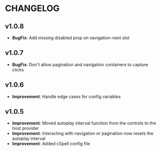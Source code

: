 # CHANGELOG

## v1.0.8

-   **BugFix**: Add missing disabled prop on navigation-next slot

## v1.0.7

-   **BugFix**: Don't allow pagination and navigation containers to capture clicks

## v1.0.6

-   **Improvement**: Handle edge cases for config variables

## v1.0.5

-   **Improvement**: Moved autoplay interval function from the controls to the host provider
-   **Improvement**: Interacting with navigation or pagination now resets the autoplay interval
-   **Improvement**: Added cSpell config file

